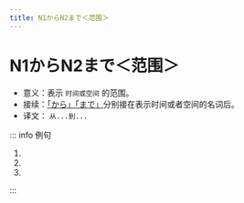 ```yaml
---
title: N1からN2まで＜范围＞
---
```


# N1からN2まで＜范围＞

- 意义：表示 `时间或空间` 的范围。
- 接续：<u>[「から」](./1-3-2.md)[「まで」](./1-3-3.md)</u>分别接在表示时间或者空间的名词后。
- 译文： `从...到...`

::: info 例句

1. <grammer-content sentence="[木曜日/もくようび]の[選択/せんたく][科目/かもく]は[夕方/ゆうがた]５[時/じ]**から**６[時/じ]４０[分/ぷん]**まで**です。" trans='周四的选修课在下午的5点到6点40分。' />
2. <grammer-content sentence="[私/わたし]は[授業/じゅぎょう]は[朝/あさ]８[時/じ]**から**[午後/ごご]４[時/じ]４０[分/ぷん]**まで**です。" trans='我的课从早上的8点上到下午的4点40分。' />
3. <grammer-content sentence="[授業/じゅぎょう]は[月曜日/げつようび]**から**[金曜日/きんようび]**まで**です。" trans='课要从周一上到周五。' />

:::
